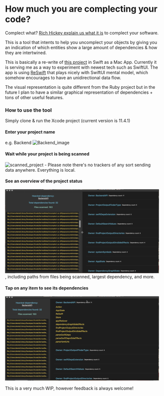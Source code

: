 # How much you are complecting your code? 

Complect what? [Rich Hickey explain us what it is](https://www.youtube.com/watch?v=oytL881p-nQ&t=1320s) to complect your software. 

This is a tool that intents to help you uncomplect your objects
by giving you an indication of which entities show a large amount of dependencies & how they are intertwined. 

This is basically a re-write of [this project](https://github.com/PaulTaykalo/objc-dependency-visualizer) in Swift 
as a Mac App. 
Currently it is serving me as a way to experiment with newest tech such as SwiftUI.
The app is using [ReSwift](https://github.com/ReSwift/ReSwift) that plays nicely with SwiftUI mental model, which 
somehow encourages to have an unidirectional data flow.  

The visual representation is quite different from the Ruby project but in the future I plan to have a similar graphical 
representation of dependencies + tons of other useful features. 

### How to use the tool 

Simply clone & run the Xcode project (current version is 11.4.1)

#### Enter your project name 
e.g. Backend 
![Backend_image](https://github.com/Thurman1776-/Uncomplect-us/blob/master/Screenshots/Screenshot-1.png)

#### Wait while your project is being scanned 
![scanned_project](https://github.com/Thurman1776-/Uncomplect-us/blob/master/Screenshots/Screenshot-2.png) - Please note there's no trackers of any sort sending data anywhere. Everything is local. 

#### See an overview of the project status 
![project_status](https://github.com/Thurman1776-/Uncomplect-us/blob/master/Screenshots/Screenshot-3.png), including paths from files being scanned, largest dependency, and more. 

#### Tap on any item to see its dependencies 
![dependencies](https://github.com/Thurman1776-/Uncomplect-us/blob/master/Screenshots/Screenshot-4.png)


This is a very much WIP, however feedback is always welcome! 
